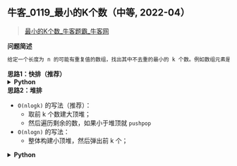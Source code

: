 ## 牛客_0119_最小的K个数（中等, 2022-04）
<!--
{
    "category": ["排序"],
    "source": "牛客",
    "level": "中等",
    "number": "0119",
    "name": "最小的K个数",
    "company": []
}
-->

> [最小的K个数_牛客题霸_牛客网](https://www.nowcoder.com/practice/6a296eb82cf844ca8539b57c23e6e9bf)

<summary><b>问题简述</b></summary>

```txt
给定一个长度为 n 的可能有重复值的数组，找出其中不去重的最小的 k 个数。例如数组元素是4,5,1,6,2,7,3,8这8个数字，则最小的4个数字是1,2,3,4(任意顺序皆可)。
```

<!-- 
<details><summary><b>详细描述</b></summary>

```txt
```

</details>
-->

<!-- <div align="center"><img src="../../../_assets/xxx.png" height="300" /></div> -->

<summary><b>思路1：快排（推荐）</b></summary>

<details><summary><b>Python</b></summary>

```python
class Solution:
    def GetLeastNumbers_Solution(self, tinput, k):
        
        def partition(a, lo, hi):
            if lo >= hi: return 
            
            p = a[lo]
            l, r = lo, hi
            while l < r:
                while l < r and a[r] >= p: r -= 1
                while l < r and a[l] <= p: l += 1
                a[l], a[r] = a[r], a[l]
            
            a[lo], a[l] = a[l], a[lo]
            
            # 因为只需要前 k 个数，所有加上 if，去掉 if 就是标准的快排
            if l > k - 1: partition(a, lo, l - 1)
            if l < k - 1: partition(a, l + 1, hi)
        
        partition(tinput, 0, len(tinput) - 1)
        return tinput[: k]
```

</details>


<summary><b>思路2：堆排</b></summary>

- `O(nlogk)` 的写法（推荐）：
    - 取前 k 个数建大顶堆；
    - 然后遍历剩余的数，如果小于堆顶就 `pushpop`
- `O(nlogn)` 的写法：
    - 整体构建小顶堆，然后弹出前 k 个；

<details><summary><b>Python</b></summary>

```python
class Solution:
    def GetLeastNumbers_Solution(self, a, k):
        if k == 0: return []
        
        import heapq
        
        heapq.heapify(h := [-a[i] for i in range(k)])  # 取相反数构建大顶堆
        for i in range(k, len(a)):
            if a[i] < -h[0]:
                heapq.heappushpop(h, -a[i])
        
        return [-x for x in h]
```

</details>